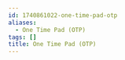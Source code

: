 ```yaml
---
id: 1740861022-one-time-pad-otp
aliases:
  - One Time Pad (OTP)
tags: []
title: One Time Pad (OTP)
---
```


